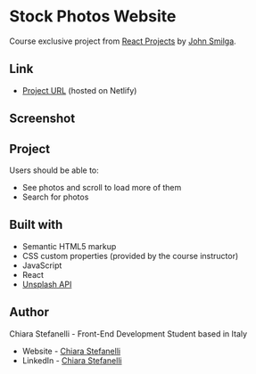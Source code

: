# Stock Photos Website

Course exclusive project from [React Projects](https://react-projects.netlify.app/) by [John Smilga](https://github.com/john-smilga).

## Link

- [Project URL]() (hosted on Netlify)

## Screenshot

<!-- <img src="./screenshots/-preview.png" alt="Stock photos website preview" width="650px"> -->

## Project

Users should be able to:

- See photos and scroll to load more of them
- Search for photos

## Built with

- Semantic HTML5 markup
- CSS custom properties (provided by the course instructor)
- JavaScript
- React
- [Unsplash API](https://unsplash.com/developers)

## Author

Chiara Stefanelli - Front-End Development Student based in Italy

- Website - [Chiara Stefanelli](https://chiarastefanelli.netlify.app/)
- LinkedIn - [Chiara Stefanelli](https://www.linkedin.com/in/chiarastefanelli/?locale=en_US)
